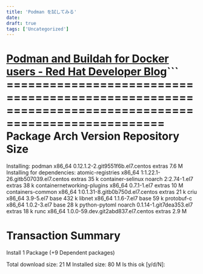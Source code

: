 ```yaml
---
title: 'Podman を試してみる'
date: 
draft: true
tags: ['Uncategorized']
---
```


[Podman and Buildah for Docker users - Red Hat Developer Blog](https://developers.redhat.com/blog/2019/02/21/podman-and-buildah-for-docker-users/)```
\====================================================================================================
 Package                         Arch       Version                                Repository  Size
====================================================================================================
Installing:
 podman                          x86\_64     0.12.1.2-2.git9551f6b.el7.centos       extras     7.6 M
Installing for dependencies:
 atomic-registries               x86\_64     1:1.22.1-26.gitb507039.el7.centos      extras      35 k
 container-selinux               noarch     2:2.74-1.el7                           extras      38 k
 containernetworking-plugins     x86\_64     0.7.1-1.el7                            extras      10 M
 containers-common               x86\_64     1:0.1.31-8.gitb0b750d.el7.centos       extras      21 k
 criu                            x86\_64     3.9-5.el7                              base       432 k
 libnet                          x86\_64     1.1.6-7.el7                            base        59 k
 protobuf-c                      x86\_64     1.0.2-3.el7                            base        28 k
 python-pytoml                   noarch     0.1.14-1.git7dea353.el7                extras      18 k
 runc                            x86\_64     1.0.0-59.dev.git2abd837.el7.centos     extras     2.9 M

Transaction Summary
====================================================================================================
Install  1 Package (+9 Dependent packages)

Total download size: 21 M
Installed size: 80 M
Is this ok \[y/d/N\]:

```